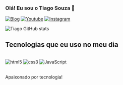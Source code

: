 
### Olá! Eu sou o Tiago Souza 👋
[![Blog](https://img.shields.io/website-up-down-green-red/http/monip.org.svg)](https://tiagosouza-s.github.io/Meu-Portifolio/)
[![Youtube]([https://img.shields.io/badge/YouTube-FF0000?style=for-the-badge&logo=youtube&logoColor=white)](https://www.youtube.com/channel/UCxI1Zp36eBj3Gg0Po88nGrw](https://www.youtube.com/channel/UCezPY0YDd3uBDStzBhQ-qsw))
[![Instagram](https://img.shields.io/badge/Instagram-E4405F?style=for-the-badge&logo=instagram&logoColor=white)](https://www.instagram.com/tiagosfront/)


![Tiago GitHub stats](https://github-readme-stats.vercel.app/api?username=tiagosouza-s&show_icons=true&theme=dracula)

## Tecnologias que eu uso no meu dia

<div style="display: inline_block"><br/>
<img aline="center" alt="html5" src="https://img.shields.io/badge/HTML-239120?style=for-the-badge&logo=html5&logoColor=white"/>
<img aline="center" alt="css3" src="https://img.shields.io/badge/CSS3-1572B6?style=for-the-badge&logo=css3&logoColor=white"/>
<img aline="center" alt="JavaScript" src="https://img.shields.io/badge/JavaScript-F7DF1E?style=for-the-badge&logo=javascript&logoColor=black"/>
</div><br/>

Apaixonado por tecnologia!
